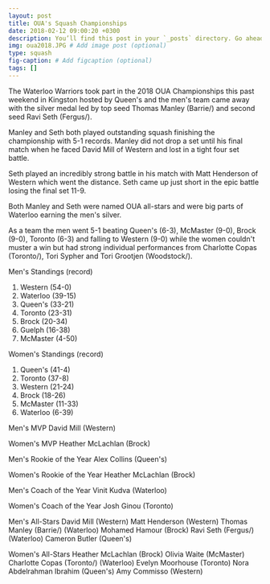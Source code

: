 ```yaml
---
layout: post
title: OUA's Squash Championships
date: 2018-02-12 09:00:20 +0300
description: You’ll find this post in your `_posts` directory. Go ahead and edit it and re-build the site to see your changes. # Add post description (optional)
img: oua2018.JPG # Add image post (optional)
type: squash
fig-caption: # Add figcaption (optional)
tags: []
---
```


The Waterloo Warriors took part in the 2018 OUA Championships this past weekend in Kingston hosted by Queen's and the men's team came away with the silver medal led by top seed Thomas Manley (Barrie/) and second seed Ravi Seth (Fergus/).

Manley and Seth both played outstanding squash finishing the championship with 5-1 records. Manley did not drop a set until his final match when he faced David Mill of Western and lost in a tight four set battle. 

Seth played an incredibly strong battle in his match with Matt Henderson of Western which went the distance. Seth came up just short in the epic battle losing the final set 11-9.

Both Manley and Seth were named OUA all-stars and were big parts of Waterloo earning the men's silver.

As a team the men went 5-1 beating Queen's (6-3), McMaster (9-0), Brock (9-0), Toronto (6-3) and falling to Western (9-0) while the women couldn't muster a win but had strong individual performances from Charlotte Copas (Toronto/), Tori Sypher and Tori Grootjen (Woodstock/).

Men's Standings (record)
1) Western (54-0)
2) Waterloo (39-15)
3) Queen's (33-21)
4) Toronto (23-31)
5) Brock (20-34)
6) Guelph (16-38)
7) McMaster (4-50)
 
Women's Standings (record)
1) Queen's (41-4)
2) Toronto (37-8)
3) Western (21-24)
4) Brock (18-26)
5) McMaster (11-33)
6) Waterloo (6-39)
 
Men's MVP
David Mill (Western)
 
Women's MVP
Heather McLachlan (Brock)
 
Men's Rookie of the Year
Alex Collins (Queen's)
 
Women's Rookie of the Year
Heather McLachlan (Brock)
 
Men's Coach of the Year
Vinit Kudva (Waterloo)
 
Women's Coach of the Year
Josh Ginou (Toronto)
 
Men's All-Stars
David Mill (Western)
Matt Henderson (Western)
Thomas Manley (Barrie/) (Waterloo)
Mohamed Hamour (Brock)
Ravi Seth (Fergus/) (Waterloo)
Cameron Butler (Queen's)
 
Women's All-Stars
Heather McLachlan (Brock)
Olivia Waite (McMaster)
Charlotte Copas (Toronto/) (Waterloo)
Evelyn Moorhouse (Toronto)
Nora Abdelrahman Ibrahim (Queen's)
Amy Commisso (Western)